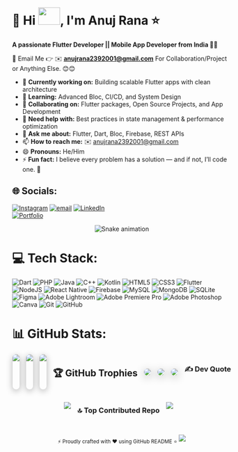 # 💫 Hi <img src="https://media.giphy.com/media/hvRJCLFzcasrR4ia7z/giphy.gif" width="50" height="40">, I'm Anuj Rana ⭐
**A passionate Flutter Developer || Mobile App Developer from India 📱🚀**

📧 Email Me 👉 ✉️ **anujrana2392001@gmail.com** For Collaboration/Project or Anything Else. 😊😊

- 🔭 **Currently working on:** Building scalable Flutter apps with clean architecture
- 🌱 **Learning:** Advanced Bloc, CI/CD, and System Design
- 👯 **Collaborating on:** Flutter packages, Open Source Projects, and App Development
- 🤔 **Need help with:** Best practices in state management & performance optimization
- 💬 **Ask me about:** Flutter, Dart, Bloc, Firebase, REST APIs
- 📫 **How to reach me:** ✉️ anujrana2392001@gmail.com
- 😄 **Pronouns:** He/Him
- ⚡ **Fun fact:** I believe every problem has a solution — and if not, I’ll code one. 🚀
## 🌐 Socials:
[![Instagram](https://img.shields.io/badge/Instagram-%23E4405F.svg?logo=Instagram&logoColor=white)](https://instagram.com/_anuj_0754) [![email](https://img.shields.io/badge/Email-D14836?logo=gmail&logoColor=white)](mailto:anujrana2392001@gmail.com) [![LinkedIn](https://img.shields.io/badge/LinkedIn-0A66C2?logo=linkedin&logoColor=white)](https://www.linkedin.com/in/anujrana0754/)  
[![Portfolio](https://img.shields.io/badge/Portfolio-0A66C2?logo=google-chrome&logoColor=white)](https://anujrana-portfolio.vercel.app/)
<div align="center">
  <img src="https://profile-readme-generator.com/assets/snake.svg" alt="Snake animation" />
</div>

# 💻 Tech Stack:
![Dart](https://img.shields.io/badge/dart-%230175C2.svg?style=for-the-badge&logo=dart&logoColor=white) ![PHP](https://img.shields.io/badge/php-%23777BB4.svg?style=for-the-badge&logo=php&logoColor=white) ![Java](https://img.shields.io/badge/java-%23ED8B00.svg?style=for-the-badge&logo=openjdk&logoColor=white) ![C++](https://img.shields.io/badge/c++-%2300599C.svg?style=for-the-badge&logo=c%2B%2B&logoColor=white) ![Kotlin](https://img.shields.io/badge/kotlin-%237F52FF.svg?style=for-the-badge&logo=kotlin&logoColor=white) ![HTML5](https://img.shields.io/badge/html5-%23E34F26.svg?style=for-the-badge&logo=html5&logoColor=white) ![CSS3](https://img.shields.io/badge/css3-%231572B6.svg?style=for-the-badge&logo=css3&logoColor=white) ![Flutter](https://img.shields.io/badge/Flutter-%2302569B.svg?style=for-the-badge&logo=Flutter&logoColor=white) ![NodeJS](https://img.shields.io/badge/node.js-6DA55F?style=for-the-badge&logo=node.js&logoColor=white) ![React Native](https://img.shields.io/badge/react_native-%2320232a.svg?style=for-the-badge&logo=react&logoColor=%2361DAFB) ![Firebase](https://img.shields.io/badge/firebase-%23039BE5.svg?style=for-the-badge&logo=firebase) ![MySQL](https://img.shields.io/badge/mysql-4479A1.svg?style=for-the-badge&logo=mysql&logoColor=white) ![MongoDB](https://img.shields.io/badge/MongoDB-%234ea94b.svg?style=for-the-badge&logo=mongodb&logoColor=white) ![SQLite](https://img.shields.io/badge/sqlite-%2307405e.svg?style=for-the-badge&logo=sqlite&logoColor=white) ![Figma](https://img.shields.io/badge/figma-%23F24E1E.svg?style=for-the-badge&logo=figma&logoColor=white) ![Adobe Lightroom](https://img.shields.io/badge/Adobe%20Lightroom-31A8FF.svg?style=for-the-badge&logo=Adobe%20Lightroom&logoColor=white) ![Adobe Premiere Pro](https://img.shields.io/badge/Adobe%20Premiere%20Pro-9999FF.svg?style=for-the-badge&logo=Adobe%20Premiere%20Pro&logoColor=white) ![Adobe Photoshop](https://img.shields.io/badge/adobe%20photoshop-%2331A8FF.svg?style=for-the-badge&logo=adobe%20photoshop&logoColor=white) ![Canva](https://img.shields.io/badge/Canva-%2300C4CC.svg?style=for-the-badge&logo=Canva&logoColor=white) ![Git](https://img.shields.io/badge/git-%23F05033.svg?style=for-the-badge&logo=git&logoColor=white) ![GitHub](https://img.shields.io/badge/github-%23121011.svg?style=for-the-badge&logo=github&logoColor=white)


# 📊 GitHub Stats:
<div align="center" style="position: relative; display: flex; justify-content: center; gap: 15px; flex-wrap: wrap;">
  <img src="https://github-readme-stats.vercel.app/api?username=Anujrana00956&theme=dark&hide_border=false&include_all_commits=true&count_private=false" style="border-radius: 15px; box-shadow: 0 4px 15px rgba(0,0,0,0.3);" />
  <img src="https://nirzak-streak-stats.vercel.app/?user=Anujrana00956&theme=dark&hide_border=false" style="border-radius: 15px; box-shadow: 0 4px 15px rgba(0,0,0,0.3);" />
  <img src="https://github-readme-stats.vercel.app/api/top-langs/?username=Anujrana00956&theme=dark&hide_border=false&include_all_commits=true&count_private=false&layout=compact" style="border-radius: 15px; box-shadow: 0 4px 15px rgba(0,0,0,0.3);" />




## 🏆 GitHub Trophies

<div style="display: flex; justify-content: center; gap: 15px; flex-wrap: wrap; align-items: center;">
  <img src="https://github-profile-trophy.vercel.app/?username=Anujrana00956&theme=gruvbox&no-frame=false&no-bg=false&margin-w=10" 
       style="border-radius: 12px; box-shadow: 0 4px 20px rgba(0,0,0,0.3); animation: float 3s ease-in-out infinite;" />
  <img src="https://github-profile-trophy.vercel.app/?username=Anujrana00956&theme=radical&no-frame=false&no-bg=false&margin-w=10" 
       style="border-radius: 12px; box-shadow: 0 4px 20px rgba(0,0,0,0.3); animation: float 3s ease-in-out infinite 0.5s;" />
  <img src="https://github-profile-trophy.vercel.app/?username=Anujrana00956&theme=discord&no-frame=false&no-bg=false&margin-w=10" 
       style="border-radius: 12px; box-shadow: 0 4px 20px rgba(0,0,0,0.3); animation: float 3s ease-in-out infinite 1s;" />
</div>





### ✍️ Dev Quote
![](https://quotes-github-readme.vercel.app/api?type=horizontal&theme=radical&quote=Those%20who%20are%20crazy%20enough%20to%20think%20they%20can%20change%20the%20world,%20are%20the%20ones%20who%20do.)





### 🔝 Top Contributed Repo
![](https://github-contributor-stats.vercel.app/api?username=Anujrana00956&limit=5&theme=dark&combine_all_yearly_contributions=true)

---
<div align="center">

  <!-- Visitor Count -->

  <!-- Footer Credit -->
  <sub>⚡ Proudly crafted with ❤️ using GitHub README ⭐</sub>  [![](https://visitcount.itsvg.in/api?id=Anujrana00956&icon=0&color=0)](https://visitcount.itsvg.in)

</div>


<!-- Proudly created with GPRM ( https://gprm.itsvg.in ) -->
